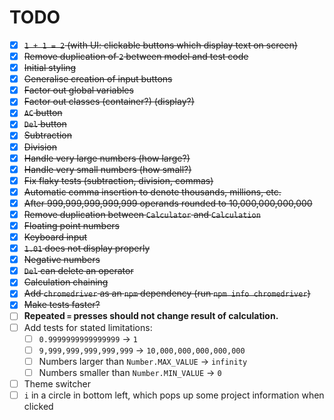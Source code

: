 # TODO
- [x] ~~`1 + 1 = 2` (with UI: clickable buttons which display text on screen)~~
- [x] ~~Remove duplication of `2` between model and test code~~
- [x] ~~Initial styling~~
- [x] ~~Generalise creation of input buttons~~
- [x] ~~Factor out global variables~~
- [x] ~~Factor out classes (container?) (display?)~~
- [x] ~~`AC` button~~
- [x] ~~`Del` button~~
- [x] ~~Subtraction~~
- [x] ~~Division~~
- [x] ~~Handle very large numbers (how large?)~~
- [x] ~~Handle very small numbers (how small?)~~
- [x] ~~Fix flaky tests (subtraction, division, commas)~~
- [x] ~~Automatic comma insertion to denote thousands, millions, etc.~~
- [x] ~~After 999,999,999,999,999 operands rounded to 10,000,000,000,000~~
- [x] ~~Remove duplication between `Calculator` and `Calculation`~~
- [x] ~~Floating point numbers~~
- [x] ~~Keyboard input~~
- [x] ~~`1.01` does not display properly~~
- [x] ~~Negative numbers~~
- [x] ~~`Del` can delete an operator~~
- [x] ~~Calculation chaining~~
- [x] ~~Add `chromedriver` as an `npm` dependency (run `npm info chromedriver`)~~
- [x] ~~Make tests faster?~~
- [ ] **Repeated `=` presses should not change result of calculation.**
- [ ] Add tests for stated limitations:
  - [ ] `0.9999999999999999` -> `1`
  - [ ] `9,999,999,999,999,999` -> `10,000,000,000,000,000`
  - [ ] Numbers larger than `Number.MAX_VALUE` -> `infinity`
  - [ ] Numbers smaller than `Number.MIN_VALUE` -> `0`
- [ ] Theme switcher
- [ ] `i` in a circle in bottom left, which pops up some project information when clicked
